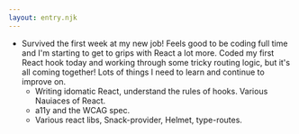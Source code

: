 ```yaml
---
layout: entry.njk
---
```


- Survived the first week at my new job! Feels good to be coding full time and I'm starting to get to grips with React a lot more. Coded my first React hook today and working through some tricky routing logic, but it's all coming together! Lots of things I need to learn and continue to improve on.
    - Writing idomatic React, understand the rules of hooks. Various Nauiaces of React.
    - a11y and the WCAG spec.
    - Various react libs, Snack-provider, Helmet, type-routes.
